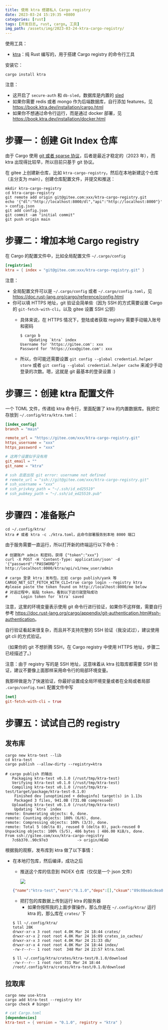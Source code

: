 ```yaml
---
title: 使用 ktra 搭建私人 Cargo registry
date: 2023-03-24 15:19:35 +0800
categories: [rust]
tags: [开发日志, rust, cargo, 工具]
img_path: /assets/img/2023-03-24-ktra-cargo-registry/
---
```


使用工具：
* [ktra](https://github.com/moriturus/ktra)：纯 Rust 编写的，用于搭建 Cargo registry 的命令行工具

安装它：

```shell
cargo install ktra
```

注意：
* 这开启了 `secure-auth` 和 `db-sled`，数据库是内置的 [sled](https://github.com/spacejam/sled)
* 如果你需要 redis 或者 mongo 作为后端数据库，自行添加 features，见 <https://book.ktra.dev/installation/cargo.html>
* 如果你不想通过命令行运行，而是通过 docker 部署，见 <https://book.ktra.dev/installation/docker.html>

# 步骤一：创建 Git Index 仓库

由于 Cargo 使用 [git 或者 sparse 协议][registry-protocols]，后者是最近才稳定的（2023 年），而 ktra
出现得比较早，所以目前只基于 git 协议。

[registry-protocols]: https://doc.rust-lang.org/cargo/reference/registries.html#registry-protocols

在 gitee 上创建新仓库，比如 `ktra-cargo-registry`，然后在本地新建这个仓库（主分支为 main），创建仓库配置文件，并提交和推送：

```shell
mkdir ktra-cargo-registry
cd ktra-cargo-registry
git remote add origin git@gitee.com:xxx/ktra-cargo-registry.git
echo '{"dl":"http://localhost:8000/dl","api":"http://localhost:8000"}' > config.json
git add config.json
git commit -am "initial commit"
git push origin main
```

# 步骤二：增加本地 Cargo registry

在 Cargo 的配置文件中，比如全局配置文件 `~/.cargo/config` 

```toml
[registries]
ktra = { index = "git@gitee.com:xxx/ktra-cargo-registry.git" }
```

注意：
* 全局配置文件可以是 `~/.cargo/config` 或者 `~/.cargo/config.toml`，见 <https://doc.rust-lang.org/cargo/reference/config.html>
* 你可以填 HTTPS 地址，git 验证会简单些（因为 SSH 的方式需要设置 Cargo 的 `git-fetch-with-cli`，以及 gitee 设置 SSH 公钥）
  * 具体来说，在 HTTPS 情况下，登陆或者获取 registry 需要手动输入账号和密码

      ```shell
      $ cargo b
          Updating `ktra` index
      Username for 'https://gitee.com': xxx
      Password for 'https://xxx@gitee.com': xxx
      ```

  * 所以，你可能还需要设置 `git config --global credential.helper store` 或者 `git config --global credential.helper cache`
    来减少手动登录的次数。嗯，这就是 git 最基本的登录设置 :)

# 步骤三：创建 ktra 配置文件

一个 TOML 文件，传递给 ktra 命令行，里面配置了 ktra 的内置数据库。我把它存放到 `~/.config/ktra/ktra.toml`：

```toml
[index_config]
branch = "main"

remote_url = "https://gitee.com/xxx/ktra-cargo-registry.git"
https_username = "xxx"
https_password = "xxx"

# 这两个设置似乎没有用
git_email = ""
git_name = "ktra"

# ssh 总是出现 git error: username not defined
# remote_url = "ssh://git@gitee.com/xxx/ktra-cargo-registry.git"
# ssh_username = "xxx"
# ssh_privkey_path = "~/.ssh/id_ed25519"
# ssh_pubkey_path = "~/.ssh/id_ed25519.pub"
```

# 步骤四：准备账户

```shell
cd ~/.config/ktra/
ktra # 或者 ktra -c ./ktra.toml，此命令部署服务到本地 8000 端口
```

由于服务需要一直运行，所以打开新的终端运行以下命令：

```shell
# 创建账户 admin 和密码，获得 {"token":"xxx"}
curl -X POST -H 'Content-Type: application/json' -d '{"password":"PASSWORD"}' http://localhost:8000/ktra/api/v1/new_user/admin

# cargo 登录 ktra：发布包，比如 cargo publish/yank 等
CARGO_NET_GIT_FETCH_WITH_CLI=true cargo login --registry ktra
#please paste the token found on http://localhost:8000/me below
# 对话过程中，粘贴 token，看到以下这行就登陆成功
#      Login token for `ktra` saved
```

注意，这里的环境变量表示使用 git 命令行进行验证，如果你不这样做，需要自行参考
<https://doc.rust-lang.org/cargo/appendix/git-authentication.html#ssh-authentication>。

自行验证看起来很复杂，而且并不支持完整的 SSH 验证（我没试过），建议使用 git cli 的方式验证。

（如果你的 git 不想折腾 SSH，在 Cargo registry 中使用 HTTPS 地址，步骤二已经描述了。）

注意：由于 registry 写的是 SSH 地址，这意味着从 ktra 拉取库都需要 SSH 验证，建议不要像上面那样采用命令行的局部环境变量。

我那样做是为了快速验证，你最好设置成全局环境变量或者在全局或者局部 `.cargo/config.toml` 配置文件中写

```toml
[net]
git-fetch-with-cli = true
```

# 步骤五：试试自己的 registry

## 发布库

```shell
cargo new ktra-test --lib
cd ktra-test
cargo publish --allow-dirty --registry=ktra
```

```shell
# cargo publish 的输出
   Packaging ktra-test v0.1.0 (/rust/tmp/ktra-test)
   Verifying ktra-test v0.1.0 (/rust/tmp/ktra-test)
   Compiling ktra-test v0.1.0 (/rust/tmp/ktra-test/target/package/ktra-test-0.1.0)
    Finished dev [unoptimized + debuginfo] target(s) in 1.13s
    Packaged 3 files, 941.0B (731.0B compressed)
   Uploading ktra-test v0.1.0 (/rust/tmp/ktra-test)
    Updating `ktra` index
remote: Enumerating objects: 6, done.
remote: Counting objects: 100% (6/6), done.
remote: Compressing objects: 100% (3/3), done.
remote: Total 5 (delta 0), reused 0 (delta 0), pack-reused 0
Unpacking objects: 100% (5/5), 486 bytes | 486.00 KiB/s, done.
From ssh://gitee.com/xxx/ktra-cargo-registry
   7c6b370..90c97e3             -> origin/HEAD
```

根据我的观察，发布库到 ktra 做了以下事情：
* 在本地打包库，然后编译，成功之后
  * 推送这个库的信息到 INDEX 仓库（仅仅是一个 json 文件）

    ![](ktra.png)

  ```json
  {"name":"ktra-test","vers":"0.1.0","deps":[],"cksum":"89c08ea6c8ea00f06a7f0dd2ec468cf1116458aa38cd6aa5caf1cde05b7e0849","features":{},"yanked":false,"links":null}
  ```

  * 把打包的库数据上传到运行 ktra 的服务器
    * 如果你按照我的上面步骤操作，那么你是在 `~/.config/ktra/` 运行 ktra 的，那么库在 `crates/` 下

  ```shell
  $ ll ~/.config/ktra/
  total 28K
  drwxr-xr-x 3 root root 4.0K Mar 24 18:44 crates/
  drwxr-xr-x 2 root root 4.0K Mar 24 16:09 crates_io_caches/
  drwxr-xr-x 3 root root 4.0K Mar 24 21:33 db/
  drwxr-xr-x 4 root root 4.0K Mar 24 18:44 index/
  -rw-r--r-- 1 root root  348 Mar 24 22:57 ktra.toml

  $ ll ~/.config/ktra/crates/ktra-test/0.1.0/download
  -rw-r--r-- 1 root root 731 Mar 24 18:44 /root/.config/ktra/crates/ktra-test/0.1.0/download
  ```

## 拉取库

```shell
cargo new use-ktra
cargo add ktra-test --registry ktr
cargo check # bingo!
```

```toml
# cat Cargo.toml
[dependencies]
ktra-test = { version = "0.1.0", registry = "ktra" }
```
